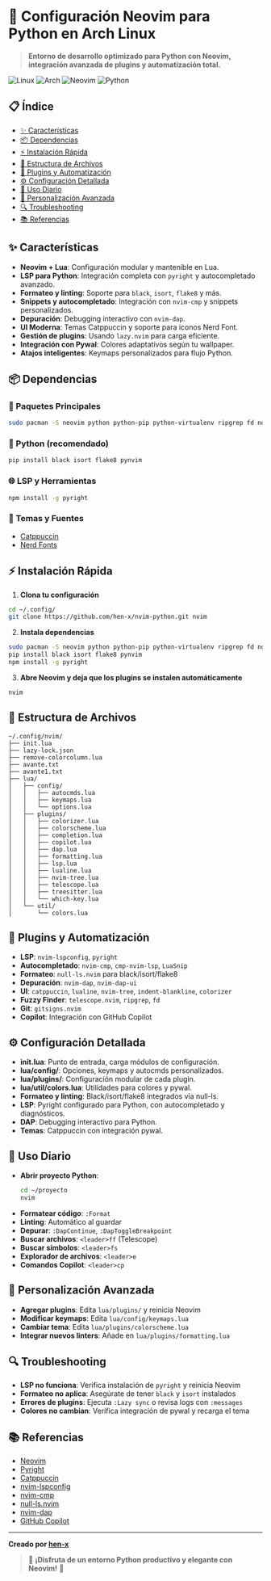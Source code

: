 # 🐍 Configuración Neovim para Python en Arch Linux

> **Entorno de desarrollo optimizado para Python con Neovim, integración avanzada de plugins y automatización total.**

![Linux](https://img.shields.io/badge/Linux-FCC624?style=for-the-badge&logo=linux&logoColor=black)
![Arch](https://img.shields.io/badge/Arch%20Linux-1793D1?logo=arch-linux&logoColor=fff&style=for-the-badge)
![Neovim](https://img.shields.io/badge/Neovim-57A143?style=for-the-badge&logo=neovim&logoColor=white)
![Python](https://img.shields.io/badge/Python-3776AB?style=for-the-badge&logo=python&logoColor=white)

## 📋 Índice

- [✨ Características](#-características)
- [📦 Dependencias](#-dependencias)
- [⚡ Instalación Rápida](#-instalación-rápida)
- [📁 Estructura de Archivos](#-estructura-de-archivos)
- [🔧 Plugins y Automatización](#-plugins-y-automatización)
- [⚙️ Configuración Detallada](#️-configuración-detallada)
- [🚀 Uso Diario](#-uso-diario)
- [🎯 Personalización Avanzada](#-personalización-avanzada)
- [🔍 Troubleshooting](#-troubleshooting)
- [📚 Referencias](#-referencias)

## ✨ Características

- **Neovim + Lua**: Configuración modular y mantenible en Lua.
- **LSP para Python**: Integración completa con `pyright` y autocompletado avanzado.
- **Formateo y linting**: Soporte para `black`, `isort`, `flake8` y más.
- **Snippets y autocompletado**: Integración con `nvim-cmp` y snippets personalizados.
- **Depuración**: Debugging interactivo con `nvim-dap`.
- **UI Moderna**: Temas Catppuccin y soporte para iconos Nerd Font.
- **Gestión de plugins**: Usando `lazy.nvim` para carga eficiente.
- **Integración con Pywal**: Colores adaptativos según tu wallpaper.
- **Atajos inteligentes**: Keymaps personalizados para flujo Python.

## 📦 Dependencias

### 🔧 Paquetes Principales

```bash
sudo pacman -S neovim python python-pip python-virtualenv ripgrep fd nodejs npm
```

### 🐍 Python (recomendado)

```bash
pip install black isort flake8 pynvim
```

### 🌐 LSP y Herramientas

```bash
npm install -g pyright
```

### 🎨 Temas y Fuentes

- [Catppuccin](https://github.com/catppuccin/nvim)
- [Nerd Fonts](https://www.nerdfonts.com/)

## ⚡ Instalación Rápida

1. **Clona tu configuración**

```bash
cd ~/.config/
git clone https://github.com/hen-x/nvim-python.git nvim
```

2. **Instala dependencias**

```bash
sudo pacman -S neovim python python-pip python-virtualenv ripgrep fd nodejs npm
pip install black isort flake8 pynvim
npm install -g pyright
```

3. **Abre Neovim y deja que los plugins se instalen automáticamente**

```bash
nvim
```

## 📁 Estructura de Archivos

```
~/.config/nvim/
├── init.lua
├── lazy-lock.json
├── remove-colorcolumn.lua
├── avante.txt
├── avante1.txt
├── lua/
│   ├── config/
│   │   ├── autocmds.lua
│   │   ├── keymaps.lua
│   │   └── options.lua
│   ├── plugins/
│   │   ├── colorizer.lua
│   │   ├── colorscheme.lua
│   │   ├── completion.lua
│   │   ├── copilot.lua
│   │   ├── dap.lua
│   │   ├── formatting.lua
│   │   ├── lsp.lua
│   │   ├── lualine.lua
│   │   ├── nvim-tree.lua
│   │   ├── telescope.lua
│   │   ├── treesitter.lua
│   │   └── which-key.lua
│   └── util/
│       └── colors.lua
```

## 🔧 Plugins y Automatización

- **LSP**: `nvim-lspconfig`, `pyright`
- **Autocompletado**: `nvim-cmp`, `cmp-nvim-lsp`, `LuaSnip`
- **Formateo**: `null-ls.nvim` para black/isort/flake8
- **Depuración**: `nvim-dap`, `nvim-dap-ui`
- **UI**: `catppuccin`, `lualine`, `nvim-tree`, `indent-blankline`, `colorizer`
- **Fuzzy Finder**: `telescope.nvim`, `ripgrep`, `fd`
- **Git**: `gitsigns.nvim`
- **Copilot**: Integración con GitHub Copilot

## ⚙️ Configuración Detallada

- **init.lua**: Punto de entrada, carga módulos de configuración.
- **lua/config/**: Opciones, keymaps y autocmds personalizados.
- **lua/plugins/**: Configuración modular de cada plugin.
- **lua/util/colors.lua**: Utilidades para colores y pywal.
- **Formateo y linting**: Black/isort/flake8 integrados vía null-ls.
- **LSP**: Pyright configurado para Python, con autocompletado y diagnósticos.
- **DAP**: Debugging interactivo para Python.
- **Temas**: Catppuccin con integración pywal.

## 🚀 Uso Diario

- **Abrir proyecto Python**:
  ```bash
  cd ~/proyecto
  nvim
  ```
- **Formatear código**: `:Format`
- **Linting**: Automático al guardar
- **Depurar**: `:DapContinue`, `:DapToggleBreakpoint`
- **Buscar archivos**: `<leader>ff` (Telescope)
- **Buscar símbolos**: `<leader>fs`
- **Explorador de archivos**: `<leader>e`
- **Comandos Copilot**: `<leader>cp`

## 🎯 Personalización Avanzada

- **Agregar plugins**: Edita `lua/plugins/` y reinicia Neovim
- **Modificar keymaps**: Edita `lua/config/keymaps.lua`
- **Cambiar tema**: Edita `lua/plugins/colorscheme.lua`
- **Integrar nuevos linters**: Añade en `lua/plugins/formatting.lua`

## 🔍 Troubleshooting

- **LSP no funciona**: Verifica instalación de `pyright` y reinicia Neovim
- **Formateo no aplica**: Asegúrate de tener `black` y `isort` instalados
- **Errores de plugins**: Ejecuta `:Lazy sync` o revisa logs con `:messages`
- **Colores no cambian**: Verifica integración de pywal y recarga el tema

## 📚 Referencias

- [Neovim](https://neovim.io/)
- [Pyright](https://github.com/microsoft/pyright)
- [Catppuccin](https://github.com/catppuccin/nvim)
- [nvim-lspconfig](https://github.com/neovim/nvim-lspconfig)
- [nvim-cmp](https://github.com/hrsh7th/nvim-cmp)
- [null-ls.nvim](https://github.com/jose-elias-alvarez/null-ls.nvim)
- [nvim-dap](https://github.com/mfussenegger/nvim-dap)
- [GitHub Copilot](https://github.com/github/copilot.vim)

---

**Creado por [hen-x](https://github.com/hen-x)**

> 🚀 **¡Disfruta de un entorno Python productivo y elegante con Neovim!** 🚀
